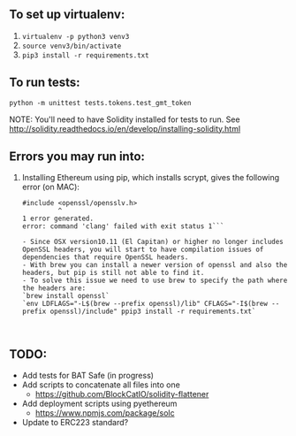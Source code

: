 ## To set up virtualenv:

1. `virtualenv -p python3 venv3`
2. `source venv3/bin/activate`
3. `pip3 install -r requirements.txt`

## To run tests:

`python -m unittest tests.tokens.test_gmt_token`

NOTE: You'll need to have Solidity installed for tests to run. See http://solidity.readthedocs.io/en/develop/installing-solidity.html

## Errors you may run into:
1. Installing Ethereum using pip, which installs scrypt, gives the following error (on MAC):
    ```fatal error: 'openssl/opensslv.h' file not found
    #include <openssl/opensslv.h>
             ^
    1 error generated.
    error: command 'clang' failed with exit status 1```

    - Since OSX version10.11 (El Capitan) or higher no longer includes OpenSSL headers, you will start to have compilation issues of dependencies that require OpenSSL headers.
    - With brew you can install a newer version of openssl and also the headers, but pip is still not able to find it. 
    - To solve this issue we need to use brew to specify the path where the headers are:
    `brew install openssl`
    `env LDFLAGS="-L$(brew --prefix openssl)/lib" CFLAGS="-I$(brew --prefix openssl)/include" ppip3 install -r requirements.txt`



## TODO: 
- Add tests for BAT Safe (in progress)
- Add scripts to concatenate all files into one
    - https://github.com/BlockCatIO/solidity-flattener
- Add deployment scripts using pyethereum
    - https://www.npmjs.com/package/solc
- Update to ERC223 standard?